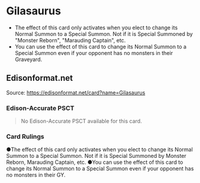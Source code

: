 # Gilasaurus

*   The effect of this card only activates when you elect to change its Normal Summon to a Special Summon. Not if it is Special Summoned by "Monster Reborn", "Marauding Captain", etc.
*   You can use the effect of this card to change its Normal Summon to a Special Summon even if your opponent has no monsters in their Graveyard.

## Edisonformat.net

Source: https://edisonformat.net/card?name=Gilasaurus

### Edison-Accurate PSCT

> No Edison-Accurate PSCT available for this card.

### Card Rulings

●The effect of this card only activates when you elect to change its Normal Summon to a Special Summon. Not if it is Special Summoned by Monster Reborn, Marauding Captain, etc.
●You can use the effect of this card to change its Normal Summon to a Special Summon even if your opponent has no monsters in their GY.
            